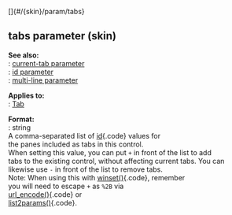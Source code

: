 []{#/{skin}/param/tabs}    
## tabs parameter (skin)    
**See also:**    
:   [current-tab parameter](/ref/%7Bskin%7D/param/current-tab.md)    
:   [id parameter](/ref/%7Bskin%7D/param/id.md)    
:   [multi-line parameter](/ref/%7Bskin%7D/param/multi-line.md)    
<!-- -->    
**Applies to:**    
:   [Tab](/ref/%7Bskin%7D/control/tab.md)    
<!-- -->    
**Format:**    
:   string    
A comma-separated list of [id](/ref/%7Bskin%7D/param/id.md){.code} values for    
the panes included as tabs in this control.    
When setting this value, you can put `+` in front of the list to add    
tabs to the existing control, without affecting current tabs. You can    
likewise use `-` in front of the list to remove tabs.    
Note: When using this with [winset()](/ref/proc/winset.md){.code}, remember    
you will need to escape `+` as `%2B` via    
[url_encode()](/ref/proc/url_encode.md){.code} or    
[list2params()](/ref/proc/list2params.md){.code}.  